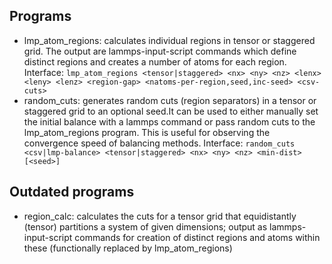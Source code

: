 ## Programs
 - lmp_atom_regions: calculates individual regions in tensor or staggered grid. The output are lammps-input-script commands which define distinct regions and creates a number of atoms for each region.
    Interface: `lmp_atom_regions <tensor|staggered> <nx> <ny> <nz> <lenx> <leny> <lenz> <region-gap> <natoms-per-region,seed,inc-seed> <csv-cuts>`
 - random_cuts: generates random cuts (region separators) in a tensor or staggered grid to an optional seed.It can be used to either manually set the initial balance with a lammps command or pass random cuts to the lmp_atom_regions program. This is useful for observing the convergence speed of balancing methods.
    Interface: `random_cuts <csv|lmp-balance> <tensor|staggered> <nx> <ny> <nz> <min-dist> [<seed>]`


## Outdated programs
 - region_calc: calculates the cuts for a tensor grid that equidistantly (tensor) partitions a system of given dimensions; output as lammps-input-script commands for creation of distinct regions and atoms within these
    (functionally replaced by lmp_atom_regions)

